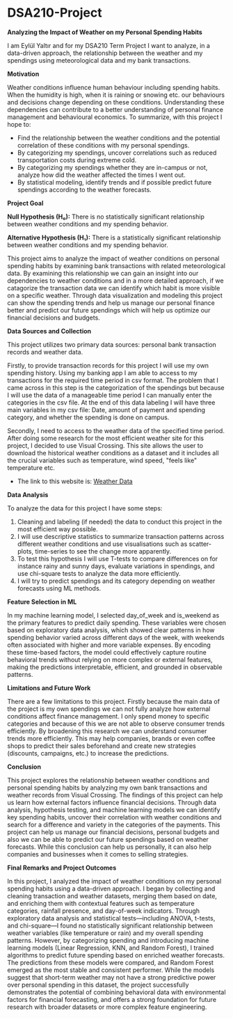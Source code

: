 # DSA210-Project

**Analyzing the Impact of Weather on my Personal Spending Habits**

I am Eylül Yaltır and for my DSA210 Term Project I want to analyze, in a data-driven approach, the relationship between the weather and my spendings using meteorological data and my bank transactions.

**Motivation**

Weather conditions influence human behaviour including spending habits. When the humidity is high, when it is raining or snowing etc. our behaviours and decisions change depending on these conditions. Understanding these dependencies can contribute to a better understanding of personal finance management and behavioural economics. To summarize, with this project I hope to:
  - Find the relationship between the weather conditions and the potential correlation of these conditions with my personal spendings.
  - By categorizing my spendings, uncover correlations such as reduced transportation costs during extreme cold.
  - By categorizing my spendings whether they are in-campus or not, analyze how did the weather affected the times I went out.
  - By statistical modeling, identify trends and if possible predict future spendings according to the weather forecasts.

**Project Goal**

**Null Hypothesis (H₀):** There is no statistically significant relationship between weather conditions and my spending behavior.

**Alternative Hypothesis (H₁):** There is a statistically significant relationship between weather conditions and my spending behavior.

This project aims to analyze the impact of weather conditions on personal spending habits by examining bank transactions with related meteorological data. By examining this relationship we can gain an insight into our dependencies to weather conditions and in a more detailed approach, if we catagorize the transaction data we can identify which habit is more visible on a specific weather. Through data visualization and modeling this project can show the spending trends and help us manage our personal finance better and predict our future spendings which will help us optimize our financial decisions and budgets. 

**Data Sources and Collection**

This project utilizes two primary data sources: personal bank transaction records and weather data. 

Firstly, to provide transaction records for this project I will use my own spending history. Using my banking app I am able to access to my transactions for the required time period in csv format. The problem that I came across in this step is the categorization of the spendings but because I will use the data of a manageable time period I can manually enter the categories in the csv file. At the end of this data labeling I will have three main variables in my csv file: Date, amount of payment and spending category, and whether the spending is done on campus.

Secondly, I need to access to the weather data of the specified time period. After doing some research for the most efficient weather site for this project, I decided to use Visual Crossing. This site allows the user to download the historical weather conditions as a dataset and it includes all the crucial variables such as temperature, wind speed, "feels like" temperature etc. 
  - The link to this website is: [Weather Data](https://www.visualcrossing.com/weather-history/%C4%B0stanbul,%20T%C3%BCrkiye/metric/last15days/)

**Data Analysis**

To analyze the data for this project I have some steps:

  1. Cleaning and labeling (if needed) the data to conduct this project in the most efficient way possible.
  2. I will use descriptive statistics to summarize transaction patterns across different weather conditions and use visualisations such as scatter-plots, time-series to see the change more apparently.
  3. To test this hypothesis I will use T-tests to compare differences on for instance rainy and sunny days, evaluate variations in spendings, and use chi-square tests to analyze the data more efficiently.
  5. I will try to predict spendings and its category depending on weather forecasts using ML methods.

**Feature Selection in ML**

In my machine learning model, I selected day_of_week and is_weekend as the primary features to predict daily spending. These variables were chosen based on exploratory data analysis, which showed clear patterns in how spending behavior varied across different days of the week, with weekends often associated with higher and more variable expenses. By encoding these time-based factors, the model could effectively capture routine behavioral trends without relying on more complex or external features, making the predictions interpretable, efficient, and grounded in observable patterns.

**Limitations and Future Work**

There are a few limitations to this project. Firstly because the main data of the project is my own spendings we can not fully analyze how external conditions affect finance management. I only spend money to specific categories and because of this we are not able to observe consumer trends efficiently. By broadening this research we can understand consumer trends more efficiently. This may help companies, brands or even coffee shops to predict their sales beforehand and create new strategies (discounts, campaigns, etc.) to increase the predictions.

**Conclusion**

This project explores the relationship between weather conditions and personal spending habits by analyzing my own bank transactions and weather records from Visual Crossing. The findings of this project can help us learn how external factors influence financial decisions. Through data analysis, hypothesis testing, and machine learning models we can identify key spending habits, uncover their correlation with weather conditions and search for a difference and variety in the categories of the payments. This project can help us manage our financial decisions, personal budgets and also we can be able to predict our future spendings based on weather forecasts. While this conclusion can help us personally, it can also help companies and businesses when it comes to selling strategies.

**Final Remarks and Project Outcomes**

In this project, I analyzed the impact of weather conditions on my personal spending habits using a data-driven approach. I began by collecting and cleaning transaction and weather datasets, merging them based on date, and enriching them with contextual features such as temperature categories, rainfall presence, and day-of-week indicators. Through exploratory data analysis and statistical tests—including ANOVA, t-tests, and chi-square—I found no statistically significant relationship between weather variables (like temperature or rain) and my overall spending patterns. However, by categorizing spending and introducing machine learning models (Linear Regression, KNN, and Random Forest), I trained algorithms to predict future spending based on enriched weather forecasts. The predictions from these models were compared, and Random Forest emerged as the most stable and consistent performer. While the models suggest that short-term weather may not have a strong predictive power over personal spending in this dataset, the project successfully demonstrates the potential of combining behavioral data with environmental factors for financial forecasting, and offers a strong foundation for future research with broader datasets or more complex feature engineering.


  




